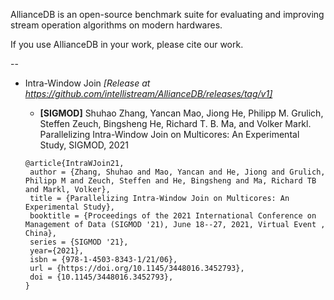 AllianceDB is an open-source benchmark suite for evaluating and improving stream operation algorithms on modern hardwares.

If you use AllianceDB in your work, please cite our work.

--

- Intra-Window Join *[Release at https://github.com/intellistream/AllianceDB/releases/tag/v1]*

  * **[SIGMOD]** Shuhao Zhang, Yancan Mao, Jiong He, Philipp M. Grulich, Steffen Zeuch, Bingsheng He, Richard T. B. Ma, and Volker Markl. Parallelizing Intra-Window Join on Multicores: An Experimental Study, SIGMOD, 2021
  ```
  @article{IntraWJoin21,
   author = {Zhang, Shuhao and Mao, Yancan and He, Jiong and Grulich, Philipp M and Zeuch, Steffen and He, Bingsheng and Ma, Richard TB and Markl, Volker},
   title = {Parallelizing Intra-Window Join on Multicores: An Experimental Study},
   booktitle = {Proceedings of the 2021 International Conference on Management of Data (SIGMOD '21), June 18--27, 2021, Virtual Event , China},
   series = {SIGMOD '21},
   year={2021},
   isbn = {978-1-4503-8343-1/21/06},
   url = {https://doi.org/10.1145/3448016.3452793},
   doi = {10.1145/3448016.3452793},
  }
  ```
